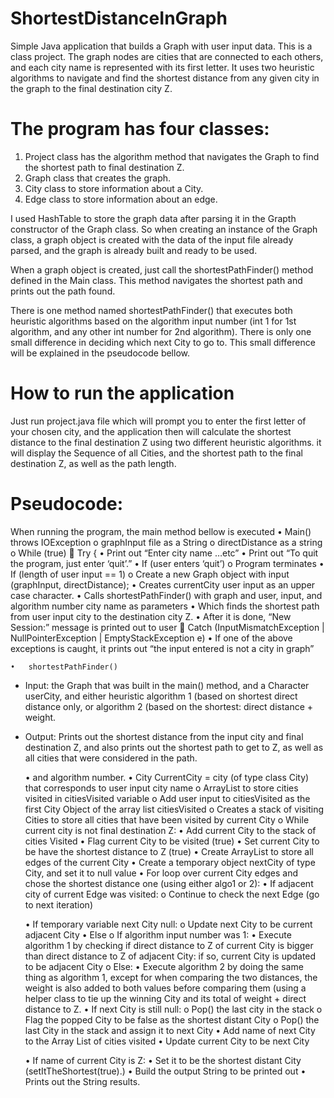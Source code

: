 # ShortestDistanceInGraph
Simple Java application that builds a Graph with user input data. This is a class project. The graph nodes are cities that are connected to each others, and each city name is represented with its first letter. It uses two heuristic algorithms to navigate and find the shortest distance from any given city in the graph to the final destination city Z.

# The program has four classes:
  1. Project class has the algorithm method that navigates the Graph to find the shortest path to final destination Z.
  2. Graph class that creates the graph.
  3. City class to store information about a City.
  4. Edge class to store information about an edge.

I used HashTable to store the graph data after parsing it in the Grapth constructor of the Graph class. So when creating an instance of the Graph class, a graph object is created with the data of the input file already parsed, and the graph is already built and ready to be used.

When a graph object is created, just call the shortestPathFinder() method defined in the Main class. This method navigates the shortest path and prints out the path found.

There is one method named shortestPathFinder() that executes both heuristic algorithms based on the algorithm input number (int 1 for 1st algorithm, and any other int number for 2nd algorithm). There is only one small difference in deciding which next City to go to. This small difference will be explained in the pseudocode bellow.

# How to run the application
Just run project.java file which will prompt you to enter the first letter of your chosen city, and the application then will calculate the shortest distance to the final destination Z using two different heuristic algorithms. 
it will display the Sequence of all Cities, and the shortest path to the final destination Z, as well as the path length.

# Pseudocode: 
When running the program, the main method bellow is executed 
	•	Main() throws IOException 
o graphInput file as a String 
o directDistance as a string 
o While (true) 
	 	Try { 
	•	Print out “Enter city name …etc” 
	•	Print out “To quit the program, just enter ‘quit’.” 
	•	If (user enters ‘quit’) 
o Program terminates 
	•	If (length of user input == 1) 
o Create a new Graph object with input (graphInput, directDistance); 
	•	Creates currentCity user input as an upper case character. 
	•	Calls shortestPathFinder() with graph and user, input, and algorithm number city name as parameters 
	•	Which finds the shortest path from user input city to the destination city Z. 
	•	After it is done, “New Session:” message is printed out to user 
	 	Catch (InputMismatchException | NullPointerException | EmptyStackException e) 
	•	If one of the above exceptions is caught, it prints out “the input entered is not a city in graph” 
 
	•	shortestPathFinder() 
* Input: the Graph that was built in the main() method, and a Character userCity, and either heuristic algorithm 1 (based on shortest direct distance only, or algorithm 2 (based on the shortest: direct distance + weight. 
* Output: Prints out the shortest distance from the input city and final destination Z, and also prints out the shortest path to get to Z, as well as all cities that were considered in the path. 
 
	•	and algorithm number. 
	•	City CurrentCity = city (of type class City) that corresponds to user input city name 
o 	ArrayList to store cities visited in citiesVisited variable 
o 	Add user input to citiesVisited as the first City Object of the array list citiesVisited 
o 	Creates a stack of visiting Cities to store all cities that have been visited by current City 
o 	While current city is not final destination Z: 
	•	Add current City to the stack of cities Visited 
	•	Flag current City to be visited (true) 
	•	Set current City to be have the shortest distance to Z (true) 
	•	Create ArrayList to store all edges of the current City 
	•	Create a temporary object nextCity of type City, and set it to null value 
	•	For loop over current City edges and chose the shortest distance one (using either algo1 or 2): 
	•	If adjacent city of current Edge was visited: 
o Continue to check the next Edge (go to next iteration)

	•	If temporary variable next City null: 
o Update next City to be current adjacent City 
	•	Else 
o If algorithm input number was 1: 
	•	Execute algorithm 1 by checking if direct distance to Z of current City is bigger than direct distance to Z of adjacent City: if so, current City is updated to be adjacent City 
o Else: 
	•	Execute algorithm 2 by doing the same thing as algorithm 1, except for when comparing the two distances, the weight is also added to both values before comparing them (using a helper class to tie up the winning City and its total of weight + direct distance to Z. 
	•	If next City is still null: 
o Pop() the last city in the stack 
o Flag the popped City to be false as the shortest distant City 
o Pop() the last City in the stack and assign it to next City 
	•	Add name of next City to the Array List of cities visited
	•	Update current City to be next City 

	•	If name of current City is Z: 
	•	Set it to be the shortest distant City (setItTheShortest(true).)
	•	Build the output String to be printed out 
	•	Prints out the String results. 


